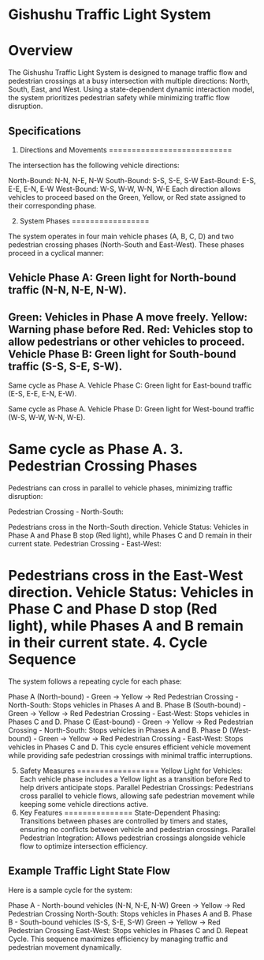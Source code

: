 # Gishushu Traffic Light System

Overview
=========

The Gishushu Traffic Light System is designed to manage traffic flow and pedestrian crossings at a busy intersection with multiple directions: North, South, East, and West. Using a state-dependent dynamic interaction model, the system prioritizes pedestrian safety while minimizing traffic flow disruption.

Specifications
--------------
1. Directions and Movements
===========================

The intersection has the following vehicle directions:

North-Bound: N-N, N-E, N-W
South-Bound: S-S, S-E, S-W
East-Bound: E-S, E-E, E-N, E-W
West-Bound: W-S, W-W, W-N, W-E
Each direction allows vehicles to proceed based on the Green, Yellow, or Red state assigned to their corresponding phase.

2. System Phases
=================

The system operates in four main vehicle phases (A, B, C, D) and two pedestrian crossing phases (North-South and East-West). These phases proceed in a cyclical manner:

Vehicle Phase A: Green light for North-bound traffic (N-N, N-E, N-W).
---------------

Green: Vehicles in Phase A move freely.
Yellow: Warning phase before Red.
Red: Vehicles stop to allow pedestrians or other vehicles to proceed.
Vehicle Phase B: Green light for South-bound traffic (S-S, S-E, S-W).
---------------

Same cycle as Phase A.
Vehicle Phase C: Green light for East-bound traffic (E-S, E-E, E-N, E-W).

Same cycle as Phase A.
Vehicle Phase D: Green light for West-bound traffic (W-S, W-W, W-N, W-E).

Same cycle as Phase A.
3. Pedestrian Crossing Phases
==============================
Pedestrians can cross in parallel to vehicle phases, minimizing traffic disruption:

Pedestrian Crossing - North-South:

Pedestrians cross in the North-South direction.
Vehicle Status: Vehicles in Phase A and Phase B stop (Red light), while Phases C and D remain in their current state.
Pedestrian Crossing - East-West:

Pedestrians cross in the East-West direction.
Vehicle Status: Vehicles in Phase C and Phase D stop (Red light), while Phases A and B remain in their current state.
4. Cycle Sequence
=================
The system follows a repeating cycle for each phase:

Phase A (North-bound) - Green → Yellow → Red
Pedestrian Crossing - North-South: Stops vehicles in Phases A and B.
Phase B (South-bound) - Green → Yellow → Red
Pedestrian Crossing - East-West: Stops vehicles in Phases C and D.
Phase C (East-bound) - Green → Yellow → Red
Pedestrian Crossing - North-South: Stops vehicles in Phases A and B.
Phase D (West-bound) - Green → Yellow → Red
Pedestrian Crossing - East-West: Stops vehicles in Phases C and D.
This cycle ensures efficient vehicle movement while providing safe pedestrian crossings with minimal traffic interruptions.

5. Safety Measures
==================
Yellow Light for Vehicles: Each vehicle phase includes a Yellow light as a transition before Red to help drivers anticipate stops.
Parallel Pedestrian Crossings: Pedestrians cross parallel to vehicle flows, allowing safe pedestrian movement while keeping some vehicle directions active.
6. Key Features
===============
State-Dependent Phasing: Transitions between phases are controlled by timers and states, ensuring no conflicts between vehicle and pedestrian crossings.
Parallel Pedestrian Integration: Allows pedestrian crossings alongside vehicle flow to optimize intersection efficiency.

Example Traffic Light State Flow
---------------------------------
Here is a sample cycle for the system:

Phase A - North-bound vehicles (N-N, N-E, N-W) Green → Yellow → Red
Pedestrian Crossing North-South: Stops vehicles in Phases A and B.
Phase B - South-bound vehicles (S-S, S-E, S-W) Green → Yellow → Red
Pedestrian Crossing East-West: Stops vehicles in Phases C and D.
Repeat Cycle.
This sequence maximizes efficiency by managing traffic and pedestrian movement dynamically.